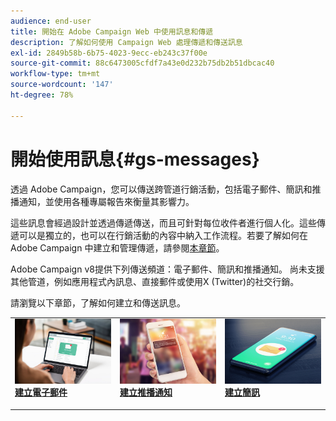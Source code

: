 ```yaml
---
audience: end-user
title: 開始在 Adobe Campaign Web 中使用訊息和傳遞
description: 了解如何使用 Campaign Web 處理傳遞和傳送訊息
exl-id: 2849b58b-6b75-4023-9ecc-eb243c37f00e
source-git-commit: 88c6473005cfdf7a43e0d232b75db2b51dbcac40
workflow-type: tm+mt
source-wordcount: '147'
ht-degree: 78%

---
```


# 開始使用訊息{#gs-messages}

透過 Adobe Campaign，您可以傳送跨管道行銷活動，包括電子郵件、簡訊和推播通知，並使用各種專屬報告來衡量其影響力。

這些訊息會經過設計並透過傳遞傳送，而且可針對每位收件者進行個人化。這些傳遞可以是獨立的，也可以在行銷活動的內容中納入工作流程。若要了解如何在 Adobe Campaign 中建立和管理傳遞，請參閱[本章節](gs-deliveries.md)。

Adobe Campaign v8提供下列傳送頻道：電子郵件、簡訊和推播通知。 尚未支援其他管道，例如應用程式內訊息、直接郵件或使用X (Twitter)的社交行銷。

請瀏覽以下章節，了解如何建立和傳送訊息。

<table style="table-layout:fixed">
    <tr style="border: 0;">
    <td>
    <a href="../email/create-email.md">
    <img alt="電子郵件" src="assets/do-not-localize/email.jpg">
    </a>
    <div><a href="../email/create-email.md"><strong>建立電子郵件</strong>
    </div>
    <p>
    </td>
    <td>
    <a href="../push/create-push.md">
      <img alt="推播" src="assets/do-not-localize/push.jpg">
    </a>
    <div>
    <a href="../push/gs-push.md"><strong>建立推播通知</strong></a>
    </div>
    <p>
    </td>
    <td>
    <a href="../sms/create-sms.md">
      <img alt="簡訊" src="assets/do-not-localize/sms.jpg">
    </a>
    <div>
    <a href="../sms/create-sms.md"><strong>建立簡訊</strong></a>
    </div>
    <p>
    </td>
    </tr>
    </table>

